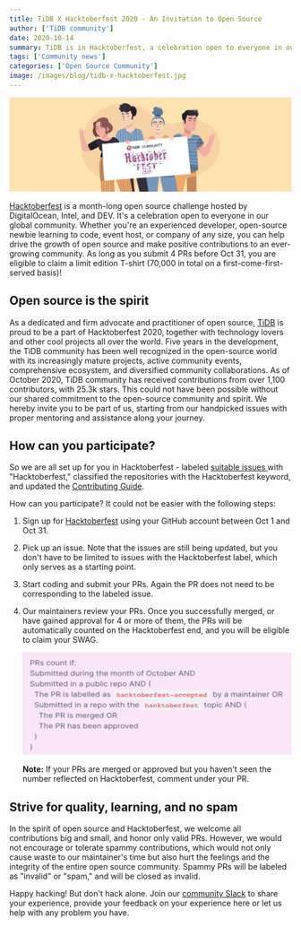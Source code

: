 ```yaml
---
title: TiDB X Hacktoberfest 2020 - An Invitation to Open Source
author: ['TiDB community']
date: 2020-10-14
summary: TiDB is in Hacktoberfest, a celebration open to everyone in our global community. Whether you're an experienced developer or an open-source newbie learning to code, you can help drive the growth of open source and make positive contributions to the ever-growing TiDB community.
tags: ['Community news']
categories: ['Open Source Community']
image: /images/blog/tidb-x-hacktoberfest.jpg
---
```


![TiDB X Hacktoberfest 2020](media/tidb-x-hacktoberfest.jpg)

[Hacktoberfest](https://hacktoberfest.digitalocean.com) is a month-long open source challenge hosted by DigitalOcean, Intel, and DEV. It's a celebration open to everyone in our global community. Whether you're an experienced developer, open-source newbie learning to code, event host, or company of any size, you can help drive the growth of open source and make positive contributions to an ever-growing community. As long as you submit 4 PRs before Oct 31, you are eligible to claim a limit edition T-shirt (70,000 in total on a first-come-first-served basis)!  

## Open source is the spirit 

As a dedicated and firm advocate and practitioner of open source, [TiDB](https://github.com/pingcap/tidb) is proud to be a part of Hacktoberfest 2020, together with technology lovers and other cool projects all over the world. Five years in the development, the TiDB community has been well recognized in the open-source world with its increasingly mature projects, active community events, comprehensive ecosystem, and diversified community collaborations. As of October 2020, TiDB community has received contributions from over 1,100 contributors, with 25.3k stars. This could not have been possible without our shared commitment to the open-source community and spirit. We hereby invite you to be part of us, starting from our handpicked issues with proper mentoring and assistance along your journey.  

## How can you participate?

So we are all set up for you in Hacktoberfest - labeled [suitable issues ](https://github.com/pingcap/community/tree/master/Hacktoberfest)with "Hacktoberfest," classified the repositories with the Hacktoberfest keyword, and updated the [Contributing Guide](https://github.com/pingcap/community/blob/master/contributors/README.md).      

How can you participate? It could not be easier with the following steps: 

1. Sign up for [Hacktoberfest](https://hacktoberfest.digitalocean.com/login) using your GitHub account between Oct 1 and Oct 31.
2. Pick up an issue. Note that the issues are still being updated, but you don't have to be limited to issues with the Hacktoberfest label, which only serves as a starting point.  
3. Start coding and submit your PRs. Again the PR does not need to be corresponding to the labeled issue. 
4. Our maintainers review your PRs. Once you successfully merged, or have gained approval for 4 or more of them, the PRs will be automatically counted on the Hacktoberfest end, and you will be eligible to claim your SWAG.

    ![PR gains approval](media/pr-gains-approval.png)

    **Note:** If your PRs are merged or approved but you haven't seen the number reflected on Hacktoberfest, comment under your PR.

## Strive for quality, learning, and no spam 

In the spirit of open source and Hacktoberfest, we welcome all contributions big and small, and honor only valid PRs. However, we would not encourage or tolerate spammy contributions, which would not only cause waste to our maintainer's time but also hurt the feelings and the integrity of the entire open source community. Spammy PRs will be labeled as "invalid" or "spam," and will be closed as invalid.

Happy hacking! But don't hack alone. Join our [community Slack](https://slack.tidb.io/invite?team=tidb-community&channel=everyone&ref=pingcap) to share your experience, provide your feedback on your experience here or let us help with any problem you have. 
